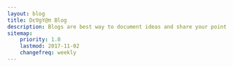 ```yaml
---
layout: blog
title: Dε∇gY@π Blog
description: Blogs are best way to document ideas and share your point of view about any topic with rest of the world.
sitemap:
    priority: 1.0
    lastmod: 2017-11-02
    changefreq: weekly
---
```

